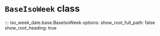 # `BaseIsoWeek` class

::: iso_week_date.base.BaseIsoWeek
    options:
        show_root_full_path: false
        show_root_heading: true

